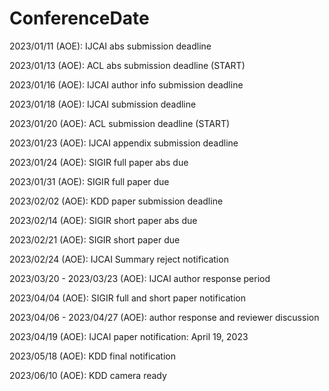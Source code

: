 # ConferenceDate

2023/01/11 (AOE): IJCAI abs submission deadline

2023/01/13 (AOE): ACL abs submission deadline (START)

2023/01/16 (AOE): IJCAI author info submission deadline

2023/01/18 (AOE): IJCAI submission deadline

2023/01/20 (AOE): ACL submission deadline (START)

2023/01/23 (AOE): IJCAI appendix submission deadline

2023/01/24 (AOE): SIGIR full paper abs due

2023/01/31 (AOE): SIGIR full paper due

2023/02/02 (AOE): KDD paper submission deadline

2023/02/14 (AOE): SIGIR short paper abs due

2023/02/21 (AOE): SIGIR short paper due

2023/02/24 (AOE): IJCAI Summary reject notification

2023/03/20 - 2023/03/23 (AOE): IJCAI author response period

2023/04/04 (AOE): SIGIR full and short paper notification

2023/04/06 - 2023/04/27 (AOE): author response and reviewer discussion

2023/04/19 (AOE): IJCAI paper notification: April 19, 2023

2023/05/18 (AOE): KDD final notification

2023/06/10 (AOE): KDD camera ready


